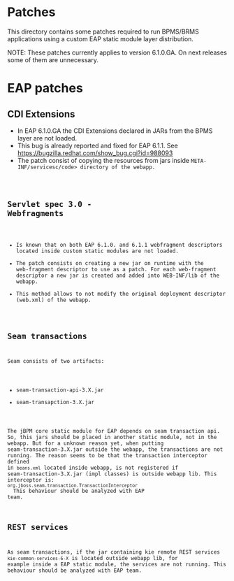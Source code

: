 Patches
=======

This directory contains some patches required to run BPMS/BRMS applications using a custom EAP static module layer distribution.

NOTE: These patches currently applies to version 6.1.0.GA. On next releases some of them are unnecessary.

EAP patches
===========

CDI Extensions
--------------
* In EAP 6.1.0.GA the CDI Extensions declared in JARs from the BPMS layer are not loaded.
* This bug is already reported and fixed for EAP 6.1.1.
   See https://bugzilla.redhat.com/show_bug.cgi?id=988093
* The patch consist of copying the resources from jars inside <code>META-INF/servicesc/code> directory of the webapp.

Servlet spec 3.0 - Webfragments
-------------------------------
* Is known that on both EAP 6.1.0. and 6.1.1 webfragment descriptors located inside custom static modules are not loaded.
* The patch consists on creating a new jar on runtime with the web-fragment descriptor to use as a patch. For each web-fragment descriptor a new jar is created and added into WEB-INF/lib of the webapp.
* This method allows to not modify the original deployment descriptor (web.xml) of the webapp.

Seam transactions
-----------------
Seam consists of two artifacts:
* seam-transaction-api-3.X.jar
* seam-transapction-3.X.jar

The jBPM core static module for EAP depends on seam transaction api. So, this jars should be placed in another static module, not in the webapp.
But for a unknown reason yet, when putting seam-transaction-3.X.jar outside the webapp, the transactions are not running.
The reason seems to be that the transaction interceptor defined in <code>beans.xml</code> located inside webapp, is not registered if seam-transaction-3.X.jar (impl classes) is outside webapp lib.
This interceptor is:
 <code>
 <interceptors>
      <class>org.jboss.seam.transaction.TransactionInterceptor</class>
  </interceptors>
 </code>
This behaviour should be analyzed with EAP team.

REST services
-------------
As seam transactions, if the jar containing kie remote REST services <code>kie-common-services-6-X</code> is located outside webapp lib, for example inside a EAP static module, the services are not running.
This behaviour should be analyzed with EAP team.
